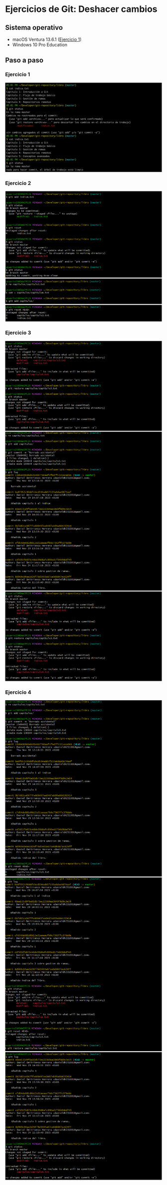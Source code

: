# Ejercicios de Git: Deshacer cambios

## Sistema operativo

* macOS Ventura 13.6.1 ([Ejercicio 1](#ejercicio-1))
* Windows 10 Pro Education

## Paso a paso

### Ejercicio 1

![ejercicio1-1](images/ejercicio1-1.png)

### Ejercicio 2

![ejercicio2-1](images/ejercicio2-1.png)
![ejercicio2-2](images/ejercicio2-2.png)
![ejercicio2-3](images/ejercicio2-3.png)

### Ejercicio 3

![ejercicio3-1](images/ejercicio3-1.png)
![ejercicio3-2](images/ejercicio3-2.png)
![ejercicio3-3](images/ejercicio3-3.png)

### Ejercicio 4

![ejercicio4-1](images/ejercicio4-1.png)
![ejercicio4-2](images/ejercicio4-2.png)
![ejercicio4-3](images/ejercicio4-3.png)